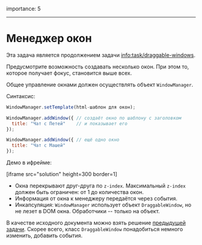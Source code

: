 importance: 5

---

# Менеджер окон

Эта задача является продолжением задачи <info:task/draggable-windows>.

Предусмотрите возможность создавать несколько окон. При этом то, которое получает фокус, становится выше всех.

Общее управление окнами должен осуществлять объект `WindowManager`.

Синтаксис:

```js
WindowManager.setTemplate(html-шаблон для окон);

WindowManager.addWindow({ // создаёт окно по шаблону с заголовком
  title: "Чат с Петей"    // и показывает его
});

WindowManager.addWindow({ // ещё одно окно
  title: "Чат с Машей"
});
```

Демо в ифрейме:

[iframe src="solution" height=300 border=1]

- Окна перекрывают друг-друга по `z-index`. Максимальный `z-index` должен быть ограничен: от 1 до количества окон.
- Информация от окна к менеджеру передаётся через события.
- Инкапсуляция: `WindowManager` использует объект `DraggableWindow`, но не лезет в DOM окна. Обработчики -- только на объект.

В качестве исходного документа можно взять решение [предыдущей задачи](/task/draggable-windows). Скорее всего, класс `DraggableWindow` понадобиться немного изменить, добавить события.
